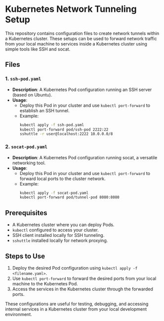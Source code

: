 # Kubernetes Network Tunneling Setup

This repository contains configuration files to create network tunnels within a Kubernetes cluster. These setups can be used to forward network traffic from your local machine to services inside a Kubernetes cluster using simple tools like SSH and socat.

## Files

### 1. `ssh-pod.yaml`
- **Description**: A Kubernetes Pod configuration running an SSH server (based on Ubuntu).
- **Usage**: 
  - Deploy this Pod in your cluster and use `kubectl port-forward` to establish an SSH tunnel.
  - Example:
    ```bash
    kubectl apply -f ssh-pod.yaml
    kubectl port-forward pod/ssh-pod 2222:22
    sshuttle -r user@localhost:2222 10.0.0.0/8
    ```

### 2. `socat-pod.yaml`
- **Description**: A Kubernetes Pod configuration running socat, a versatile networking tool.
- **Usage**: 
  - Deploy this Pod in your cluster and use `kubectl port-forward` to forward local ports to the cluster network.
  - Example:
    ```bash
    kubectl apply -f socat-pod.yaml
    kubectl port-forward pod/tunnel-pod 8080:8080
    ```

## Prerequisites

- A Kubernetes cluster where you can deploy Pods.
- `kubectl` configured to access your cluster.
- SSH client installed locally for SSH tunneling.
- `sshuttle` installed locally for network proxying.

## Steps to Use

1. Deploy the desired Pod configuration using `kubectl apply -f <filename.yaml>`.
2. Use `kubectl port-forward` to forward the desired ports from your local machine to the Kubernetes Pod.
3. Access the services in the Kubernetes cluster through the forwarded ports.

These configurations are useful for testing, debugging, and accessing internal services in a Kubernetes cluster from your local development environment.

